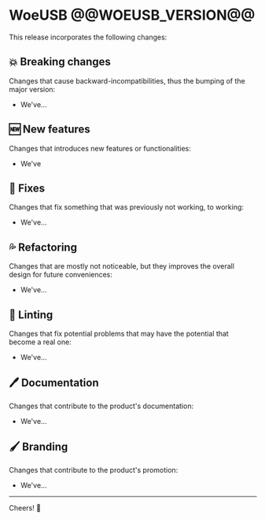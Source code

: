 # WoeUSB @@WOEUSB_VERSION@@

This release incorporates the following changes:

## :boom: Breaking changes

Changes that cause backward-incompatibilities, thus the bumping of the major version:

* We've...

## :new: New features

Changes that introduces new features or functionalities:

* We've

## :wrench: Fixes

Changes that fix something that was previously not working, to working:

* We've...

## :sweat_drops: Refactoring

Changes that are mostly not noticeable, but they improves the overall design for future conveniences:

* We've...

## :pinching_hand: Linting

Changes that fix potential problems that may have the potential that become a real one:

* We've...

## :pen: Documentation

Changes that contribute to the product's documentation:

* We've...

## :paintbrush: Branding

Changes that contribute to the product's promotion:

* We've...

---

Cheers!  :clinking_glasses:
